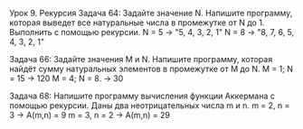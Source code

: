 Урок 9. Рекурсия
Задача 64: Задайте значение N. Напишите программу, которая выведет все натуральные числа в промежутке от N до 1. Выполнить с помощью рекурсии.
N = 5 -> "5, 4, 3, 2, 1"
N = 8 -> "8, 7, 6, 5, 4, 3, 2, 1"

Задача 66: Задайте значения M и N. Напишите программу, которая найдёт сумму натуральных элементов в промежутке от M до N.
M = 1; N = 15 -> 120
M = 4; N = 8. -> 30

Задача 68: Напишите программу вычисления функции Аккермана с помощью рекурсии. Даны два неотрицательных числа m и n.
m = 2, n = 3 -> A(m,n) = 9
m = 3, n = 2 -> A(m,n) = 29
